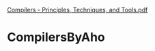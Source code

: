 [Compilers - Principles, Techniques, and Tools.pdf](https://github.com/shu6h4m/CompilersByAho/files/8259870/Compilers.-.Principles.Techniques.and.Tools.pdf)
# CompilersByAho

